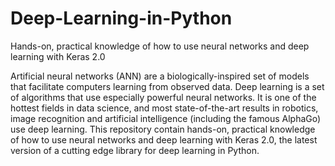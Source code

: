 # Deep-Learning-in-Python
Hands-on, practical knowledge of how to use neural networks and deep learning with Keras 2.0

Artificial neural networks (ANN) are a biologically-inspired set of models that facilitate computers learning from observed data. Deep learning is a set of algorithms that use especially powerful neural networks. It is one of the hottest fields in data science, and most state-of-the-art results in robotics, image recognition and artificial intelligence (including the famous AlphaGo) use deep learning. This repository contain hands-on, practical knowledge of how to use neural networks and deep learning with Keras 2.0, the latest version of a cutting edge library for deep learning in Python.

